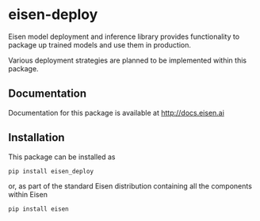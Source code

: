 # eisen-deploy
Eisen model deployment and inference library provides 
functionality to package
up trained models and use them in production.
 
Various deployment strategies are planned to be 
implemented within this package.

## Documentation
Documentation for this package is available at 
http://docs.eisen.ai

## Installation

This package can be installed as 

`pip install eisen_deploy`

or, as part of the standard Eisen distribution containing 
all the components within Eisen

`pip install eisen`
